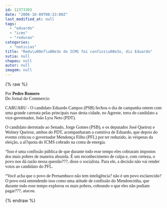 ```yaml
---
id: 12373303
date: "2006-10-09T08:33:00Z"
last_modified_at: null
tags:
  - "eduardo"
  - "icms"
  - "reducao"
categories:
  - "noticias"
title: "Redu\u00e7\u00e3o do ICMS foi confiss\u00e3o, diz Eduardo"
sutia: null
chapeu: null
autor: null
imagem: null
---
```

{% raw %}
<p><P><FONT face=Verdana>Por <STRONG>Pedro Romero</STRONG><BR>Do Jornal do Commercio</FONT></P></p>
<p><P><FONT face=Verdana>CARUARU - O candidato Eduardo Campos (PSB) fechou o dia de campanha ontem com uma grande carreata pelas principais ruas desta cidade, no Agreste, terra do candidato a vice-governador, João Lyra Neto (PDT). </FONT></P></p>
<p><P><FONT face=Verdana>O candidato derrotado ao Senado, Jorge Gomes (PSB), e os deputados José Queiroz e Wolney Queiroz, ambos do PDT, acompanharam a comitiva de Eduardo, que depois do evento criticou o governador Mendonça Filho (PFL) por ter reduzido, às vésperas da eleição, a al?quota do ICMS cobrado na conta de energia. </FONT></P></p>
<p><P><FONT face=Verdana>“Isso é uma confissão pública de que durante todo esse tempo eles cobraram impostos dos mais pobres de maneira absurda. É um reconhecimento de culpa e, com certeza, o povo nos dá razão nessa questão???, disse o socialista. Para ele, a decisão não vai render votos ao candidato do PFL. </FONT></P></p>
<p><P><FONT face=Verdana>“Você acha que o povo de Pernambuco não tem inteligência? não é um povo esclarecido? O povo está entendendo isso como uma atitude de confissão do Mendoncinha, que durante todo esse tempo explorou os mais pobres, cobrando o que eles não podiam pagar???, atacou.</FONT></P> </p>
{% endraw %}